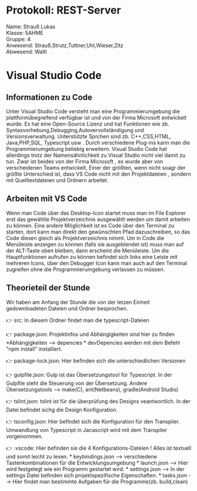 # Protokoll: REST-Server
Name: Strauß Lukas   
Klasse: 5AHME    
Gruppe: 4    
Anwesend: Strauß,Strutz,Tuttner,Uhl,Wieser,Zitz  
Abwesend: Waltl

# Visual Studio Code
## Informationen zu Code
Unter Visual Studio Code versteht man eine Programmierumgebung die plattformübegreifend verfügbar ist und von der
Firma Microsoft entwickelt wurde. Es hat eine Open-Source Lizenz und hat Funktionen wie zb. Syntaxvorhebung,Debugging,Autovervollständigung und Versionsverwaltung. Unterstützte Sprchen sind zb. C++,CSS,HTML,
Java,PHP,SQL, Typescript usw .
Durch verschiedene Plug-ins kann man die Programmierumgebung beliebig erweitern. Visual Studio Code hat allerdings trotz
der Namensähnlichkeit zu Visual Studio nicht viel damit zu tun. Zwar ist beides von der Firma Microsoft , es wurde aber
von verscheidenen Teams entwickelt. Einer der größten, wenn nicht soagr der größte Unterschied ist, dass VS Code nicht mit 
den Projektdateien , sondern mit Quelltextdateien und Ordnern arbeitet. 


## Arbeiten mit VS Code
Wenn man Code über das Desktop-Icon startet muss man im File Explorer erst das gewählte Projektverzeichnis ausgewählt werden um damit arbeiten zu können. Eine andere Möglichkeit ist es Code über den Terminal zu starten, dort kann man direkt den gewünschten Pfad dazuschreiben, so das Code diesen gleich als Projektverzeichnis nimmt.
Um in Code die Menüleiste anzeigen zu können (falls sie ausgeblendet ist) muss man auf der ALT-Taste oben bleiben, dann erscheint die Menüleiste.
Um die Hauptfunktionen aufrufen zu können befindet sich links eine Leiste mit mehreren Icons, über den Debugger Icon kann man auch auf den Terminal zugreifen ohne die Programmierumgebung verlassen zu müssen.

## Theorieteil der Stunde
Wir haben am Anfang der Stunde die von der letzen Einheit gedownloadeten Dateien und Ordner besprochen.

:point_right: src: In diesem Ordner findet man die typescript-Dateien

:point_right: package.json: Projektinfos und Abhängigkeiten sind hier zu finden
                            *Abhängigkeiten --> depencies
                            * devDepencies werden mit dem Befehl "npm install" installiert.

:point_right: package-lock.json: Hier befinden sich die unterschiedlichen Versionen

:point_right: gulpfile.json: Gulp ist das Übersetzungstool für Typescript. In der Gulpfile steht die Steuerung von
                             der Übersetzung. Andere Übersetzungstools --> make(C), ant(Netbeans), gradle(Android Studio)

:point_right: tslint.json: tslint ist für die überprüfung des Designs veantwortlich. In der Datei befindet sichg die Design
                           Konfiguration.
                           
:point_right: tsconfig.json:  Hier befindet sich die Konfiguration für den Transpiler. Umwandlung von Typescript in Jacascript 
                              wird mit dem Transpiler vorgenommen. 

:point_right: .vscode: Hier befinden sie die 4 Konfigurations-Dateien ! Alles ist textuell und somit leicht zu lesen.
                         * keybindings.json --> verschiedene Tastenkombinationen für die Entwicklungsumgebung
                         * launch.json --> Hier wird festgelegt wie ein Programm gestartet wird.
                         * settings.json --> In der settings Datei befinden sich projektspezifische Eigenschaften.
                         * tasks.json -->  Hier findet man bestimmte Aufgaben für die Programme(zb. build,clean)
  
  
    
    




